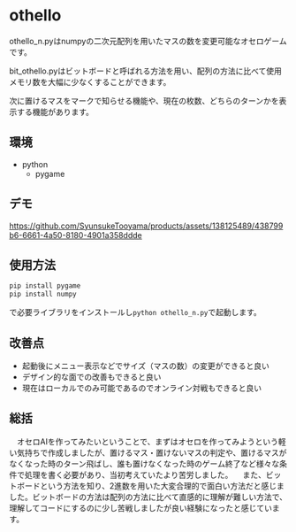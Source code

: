 # othello 
othello_n.pyはnumpyの二次元配列を用いたマスの数を変更可能なオセロゲームです。

bit_othello.pyはビットボードと呼ばれる方法を用い、配列の方法に比べて使用メモリ数を大幅に少なくすることができます。

次に置けるマスをマークで知らせる機能や、現在の枚数、どちらのターンかを表示する機能があります。
## 環境
+ python
  + pygame

## デモ

https://github.com/SyunsukeTooyama/products/assets/138125489/438799b6-6661-4a50-8180-4901a358ddde


## 使用方法
```python
pip install pygame
pip install numpy
```
で必要ライブラリをインストールし`python othello_n.py`で起動します。

## 改善点
+ 起動後にメニュー表示などでサイズ（マスの数）の変更ができると良い
+ デザイン的な面での改善もできると良い
+ 現在はローカルでのみ可能であるのでオンライン対戦もできると良い

## 総括
　オセロAIを作ってみたいということで、まずはオセロを作ってみようという軽い気持ちで作成しましたが、置けるマス・置けないマスの判定や、置けるマスがなくなった時のターン飛ばし、誰も置けなくなった時のゲーム終了など様々な条件で処理を書く必要があり、当初考えていたより苦労しました。
　また、ビットボードという方法を知り、2進数を用いた大変合理的で面白い方法だと感じました。ビットボードの方法は配列の方法に比べて直感的に理解が難しい方法で、理解してコードにするのに少し苦戦しましたが良い経験になったと感じています。
